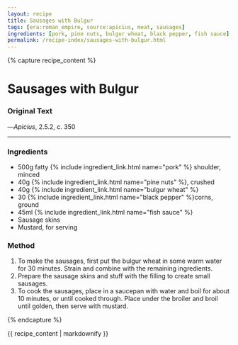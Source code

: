 ```yaml
---
layout: recipe
title: Sausages with Bulgur
tags: [era:roman_empire, source:apicius, meat, sausages]
ingredients: [pork, pine nuts, bulgur wheat, black pepper, fish sauce]
permalink: /recipe-index/sausages-with-bulgur.html
---
```


{% capture recipe_content %}
# Sausages with Bulgur

### Original Text
<!-- TODO: Add original Latin text from Apicius 2.5.2 -->

<!-- TODO: Add English translation -->

—*Apicius*, 2.5.2, c. 350

___

<!-- TODO: Add description paragraph about Roman sausage-making -->

### Ingredients
- 500g fatty {% include ingredient_link.html name="pork" %} shoulder, minced
- 40g {% include ingredient_link.html name="pine nuts" %}, crushed
- 40g {% include ingredient_link.html name="bulgur wheat" %}
- 30 {% include ingredient_link.html name="black pepper" %}corns, ground
- 45ml {% include ingredient_link.html name="fish sauce" %}
- Sausage skins
- Mustard, for serving

### Method
1. To make the sausages, first put the bulgur wheat in some warm water for 30 minutes. Strain and combine with the remaining ingredients.
2. Prepare the sausage skins and stuff with the filling to create small sausages.
3. To cook the sausages, place in a saucepan with water and boil for about 10 minutes, or until cooked through. Place under the broiler and broil until golden, then serve with mustard.

{% endcapture %}

{{ recipe_content | markdownify }} 